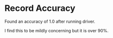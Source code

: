 
# Record Accuracy
Found an accuracy of 1.0 after running driver.

I find this to be mildly concerning but it is over 90%.